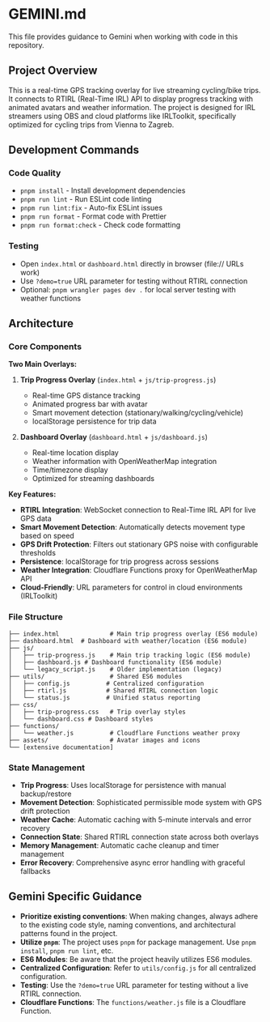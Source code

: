 # GEMINI.md

This file provides guidance to Gemini when working with code in this repository.

## Project Overview

This is a real-time GPS tracking overlay for live streaming cycling/bike trips. It connects to RTIRL (Real-Time IRL) API to display progress tracking with animated avatars and weather information. The project is designed for IRL streamers using OBS and cloud platforms like IRLToolkit, specifically optimized for cycling trips from Vienna to Zagreb.

## Development Commands

### Code Quality

- `pnpm install` - Install development dependencies
- `pnpm run lint` - Run ESLint code linting
- `pnpm run lint:fix` - Auto-fix ESLint issues
- `pnpm run format` - Format code with Prettier
- `pnpm run format:check` - Check code formatting

### Testing

- Open `index.html` or `dashboard.html` directly in browser (file:// URLs work)
- Use `?demo=true` URL parameter for testing without RTIRL connection
- Optional: `pnpm wrangler pages dev .` for local server testing with weather functions

## Architecture

### Core Components

**Two Main Overlays:**

1.  **Trip Progress Overlay** (`index.html` + `js/trip-progress.js`)
    - Real-time GPS distance tracking
    - Animated progress bar with avatar
    - Smart movement detection (stationary/walking/cycling/vehicle)
    - localStorage persistence for trip data

2.  **Dashboard Overlay** (`dashboard.html` + `js/dashboard.js`)
    - Real-time location display
    - Weather information with OpenWeatherMap integration
    - Time/timezone display
    - Optimized for streaming dashboards

**Key Features:**

- **RTIRL Integration**: WebSocket connection to Real-Time IRL API for live GPS data
- **Smart Movement Detection**: Automatically detects movement type based on speed
- **GPS Drift Protection**: Filters out stationary GPS noise with configurable thresholds
- **Persistence**: localStorage for trip progress across sessions
- **Weather Integration**: Cloudflare Functions proxy for OpenWeatherMap API
- **Cloud-Friendly**: URL parameters for control in cloud environments (IRLToolkit)

### File Structure

```
├── index.html              # Main trip progress overlay (ES6 module)
├── dashboard.html  # Dashboard with weather/location (ES6 module)
├── js/
│   ├── trip-progress.js    # Main trip tracking logic (ES6 module)
│   ├── dashboard.js # Dashboard functionality (ES6 module)
│   └── legacy_script.js    # Older implementation (legacy)
├── utils/                  # Shared ES6 modules
│   ├── config.js          # Centralized configuration
│   ├── rtirl.js           # Shared RTIRL connection logic
│   └── status.js          # Unified status reporting
├── css/
│   ├── trip-progress.css   # Trip overlay styles
│   └── dashboard.css # Dashboard styles
├── functions/
│   └── weather.js          # Cloudflare Functions weather proxy
├── assets/                 # Avatar images and icons
└── [extensive documentation]
```

### State Management

- **Trip Progress**: Uses localStorage for persistence with manual backup/restore
- **Movement Detection**: Sophisticated permissible mode system with GPS drift protection
- **Weather Cache**: Automatic caching with 5-minute intervals and error recovery
- **Connection State**: Shared RTIRL connection state across both overlays
- **Memory Management**: Automatic cache cleanup and timer management
- **Error Recovery**: Comprehensive async error handling with graceful fallbacks

## Gemini Specific Guidance

- **Prioritize existing conventions**: When making changes, always adhere to the existing code style, naming conventions, and architectural patterns found in the project.
- **Utilize `pnpm`**: The project uses `pnpm` for package management. Use `pnpm install`, `pnpm run lint`, etc.
- **ES6 Modules**: Be aware that the project heavily utilizes ES6 modules.
- **Centralized Configuration**: Refer to `utils/config.js` for all centralized configuration.
- **Testing**: Use the `?demo=true` URL parameter for testing without a live RTIRL connection.
- **Cloudflare Functions**: The `functions/weather.js` file is a Cloudflare Function.
